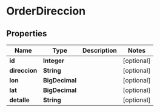 

# OrderDireccion

## Properties

Name | Type | Description | Notes
------------ | ------------- | ------------- | -------------
**id** | **Integer** |  |  [optional]
**direccion** | **String** |  |  [optional]
**lon** | **BigDecimal** |  |  [optional]
**lat** | **BigDecimal** |  |  [optional]
**detalle** | **String** |  |  [optional]



